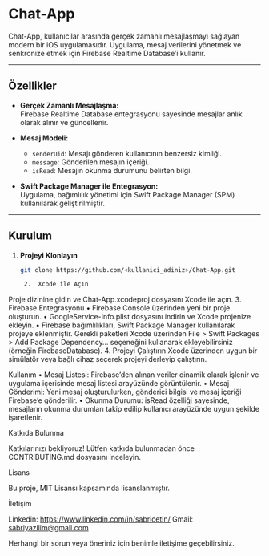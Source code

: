 # Chat-App

Chat-App, kullanıcılar arasında gerçek zamanlı mesajlaşmayı sağlayan modern bir iOS uygulamasıdır. Uygulama, mesaj verilerini yönetmek ve senkronize etmek için Firebase Realtime Database’i kullanır.

---

## Özellikler

- **Gerçek Zamanlı Mesajlaşma:**  
  Firebase Realtime Database entegrasyonu sayesinde mesajlar anlık olarak alınır ve güncellenir.

- **Mesaj Modeli:**  
  - `senderUid`: Mesajı gönderen kullanıcının benzersiz kimliği.  
  - `message`: Gönderilen mesajın içeriği.  
  - `isRead`: Mesajın okunma durumunu belirten bilgi.

- **Swift Package Manager ile Entegrasyon:**  
  Uygulama, bağımlılık yönetimi için Swift Package Manager (SPM) kullanılarak geliştirilmiştir.

---

## Kurulum

1. **Projeyi Klonlayın**

   ```bash
   git clone https://github.com/<kullanici_adiniz>/Chat-App.git

	2.	Xcode ile Açın
Proje dizinine gidin ve Chat-App.xcodeproj dosyasını Xcode ile açın.
	3.	Firebase Entegrasyonu
	•	Firebase Console üzerinden yeni bir proje oluşturun.
	•	GoogleService-Info.plist dosyasını indirin ve Xcode projenize ekleyin.
	•	Firebase bağımlılıkları, Swift Package Manager kullanılarak projeye eklenmiştir. Gerekli paketleri Xcode üzerinden File > Swift Packages > Add Package Dependency… seçeneğini kullanarak ekleyebilirsiniz (örneğin FirebaseDatabase).
	4.	Projeyi Çalıştırın
Xcode üzerinden uygun bir simülatör veya bağlı cihaz seçerek projeyi derleyip çalıştırın.

Kullanım
	•	Mesaj Listesi:
Firebase’den alınan veriler dinamik olarak işlenir ve uygulama içerisinde mesaj listesi arayüzünde görüntülenir.
	•	Mesaj Gönderimi:
Yeni mesaj oluşturulurken, gönderici bilgisi ve mesaj içeriği Firebase’e gönderilir.
	•	Okunma Durumu:
isRead özelliği sayesinde, mesajların okunma durumları takip edilip kullanıcı arayüzünde uygun şekilde işaretlenir.

Katkıda Bulunma

Katkılarınızı bekliyoruz! Lütfen katkıda bulunmadan önce CONTRIBUTING.md dosyasını inceleyin.

Lisans

Bu proje, MIT Lisansı kapsamında lisanslanmıştır.

İletişim

Linkedin: https://www.linkedin.com/in/sabricetin/
Gmail: sabriyazilim@gmail.com

Herhangi bir sorun veya öneriniz için benimle iletişime geçebilirsiniz.

